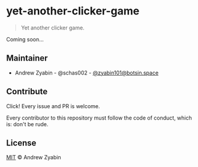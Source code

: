 # yet-another-clicker-game

> Yet another clicker game.

Coming soon...

## Maintainer

- Andrew Zyabin - @schas002 - [@zyabin101@botsin.space](https://botsin.space/@zyabin101)

## Contribute

Click! Every issue and PR is welcome.

Every contributor to this repository must follow the code of conduct, which is: don't be rude.

## License

[MIT](LICENSE) &copy; Andrew Zyabin
